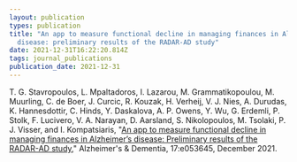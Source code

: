```yaml
---
layout: publication
types: publication
title: "An app to measure functional decline in managing finances in Alzheimer’s
  disease: preliminary results of the RADAR-AD study"
date: 2021-12-31T16:22:20.814Z
tags: journal_publications
publication_date: 2021-12-31
---
```

T. G. Stavropoulos, L. Mpaltadoros, I. Lazarou, M. Grammatikopoulou, M. Muurling, C. de Boer, J. Curcic, R. Kouzak, H. Verheij, V. J. Nies, A. Durudas, K. Hannesdottir, C. Hinds, Y. Daskalova, A. P. Owens, Y. Wu, G. Erdemli, P. Stolk, F. Lucivero, V. A. Narayan, D. Aarsland, S. Nikolopoulos, M. Tsolaki, P. J. Visser, and I. Kompatsiaris, "[An app to measure functional decline in managing finances in Alzheimer’s disease: Preliminary results of the RADAR-AD study](https://alz-journals.onlinelibrary.wiley.com/doi/10.1002/alz.053645)," Alzheimer's & Dementia, 17:e053645, December 2021.